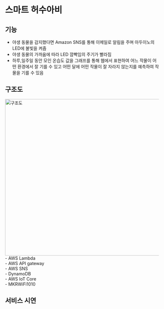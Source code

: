 # 스마트 허수아비

## 기능
- 야생 동물을 감지했다면 Amazon SNS를 통해 이메일로 알림을 주며 아두이노의 LED에 불빛을 켜줌
- 야생 동물의 가까움에 따라 LED 깜빡임의 주기가 빨라짐 
- 하루,일주일 동안 모인 온습도 값을 그래프를 통해 웹에서 표현하여 어느 작물이 어떤 환경에서 잘 기를 수 있고 어떤 달에 어떤 작물이 잘 자라지 않는지를 예측하여 작물을 기를 수 있음

## 구조도
<img width="513" alt="구조도" src="https://user-images.githubusercontent.com/61819669/144732795-47d20a51-500b-4c6d-a9a3-8bf97df44846.png">
- AWS Lambda <br/>
- AWS API gateway <br/>
- AWS SNS <br/>
- DynamoDB <br/>
- AWS IoT Core <br/>
- MKRWiFi1010 <br/>

## 서비스 시연
